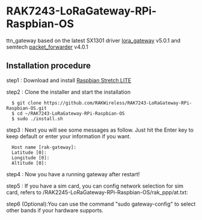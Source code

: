 # RAK7243-LoRaGateway-RPi-Raspbian-OS
ttn_gateway based on the latest SX1301 driver [lora_gateway](https://github.com/Lora-net/lora_gateway) v5.0.1 and semtech [packet_forwarder](https://github.com/Lora-net/packet_forwarder) v4.0.1  


##	Installation procedure

step1 : Download and install [Raspbian Stretch LITE](https://www.raspberrypi.org/downloads/raspbian/) 


step2 : Clone the installer and start the installation

      $ git clone https://github.com/RAKWireless/RAK7243-LoRaGateway-RPi-Raspbian-OS.git
      $ cd ~/RAK7243-LoRaGateway-RPi-Raspbian-OS
      $ sudo ./install.sh

step3 : Next you will see some messages as follow. Just hit the Enter key to keep default or enter your information if you want.

      Host name [rak-gateway]:
      Latitude [0]: 
      Longitude [0]: 
      Altitude [0]: 
    
step4 : Now you have a running gateway after restart!

step5 : If you have a sim card, you can config network selection for sim card, refers to /RAK2245-LoRaGateway-RPi-Raspbian-OS/rak_ppp/at.txt:

step6 (Optional):You can use the command "sudo gateway-config" to select other bands if your hardware supports.
